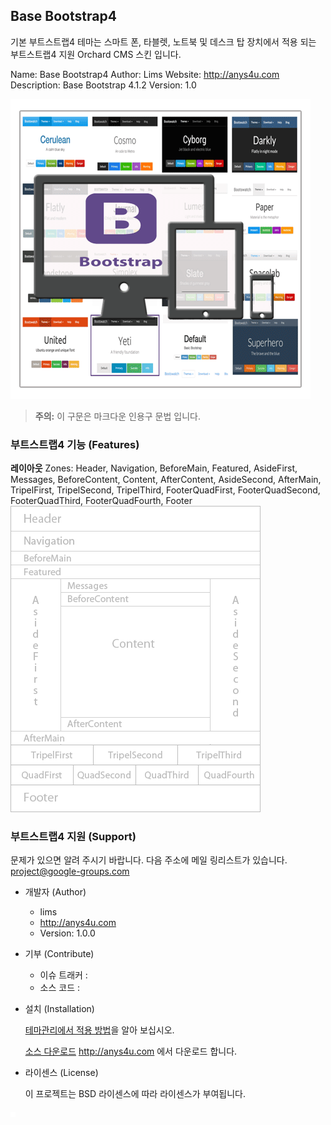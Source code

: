 ## Base Bootstrap4

기본 부트스트랩4 테마는 스마트 폰, 타블렛, 노트북 및 데스크 탑 장치에서 적용 되는 부트스트랩4 지원 Orchard CMS 스킨 입니다.

Name: Base Bootstrap4
Author: Lims
Website: http://anys4u.com
Description: Base Bootstrap 4.1.2 
Version: 1.0


![Responsive Theme](../Media/images/themes/me2.BaseBootstrap4/Theme.png)


> **<i class="fa fa-exclamation-triangle" aria-hidden="true"></i> 주의:** 이 구문은 마크다운 인용구 문법 입니다.







### 부트스트랩4 기능 (Features)



**<i class="fa fa-file-text-o"></i> 레이아웃**
Zones: Header, Navigation, BeforeMain, Featured, AsideFirst, Messages, BeforeContent, Content, AfterContent, AsideSecond, AfterMain, TripelFirst, TripelSecond, TripelThird, FooterQuadFirst, FooterQuadSecond, FooterQuadThird, FooterQuadFourth, Footer
![Responsive Theme](../Media/images/themes/me2.BaseBootstrap4/ThemeZonePreview.png)

### 부트스트랩4 지원 (Support)

문제가 있으면 알려 주시기 바랍니다.
다음 주소에 메일 링리스트가 있습니다. project@google-groups.com

* 개발자 (Author)

	- lims
	- http://anys4u.com
	- Version: 1.0.0

* 기부 (Contribute)

	- 이슈 트래커 : 
	- 소스 코드 : 


* 설치 (Installation)

	<i class="fa fa-link"></i> [ 테마관리에서 적용 방법](../inx1-themes.html#managing-themes)을 알아 보십시오.

	<i class="fa fa-download"></i> [ 소스 다운로드](http://anys4u.com) http://anys4u.com 에서 다운로드 합니다.

* 라이센스 (License)

  이 프로젝트는 BSD 라이센스에 따라 라이센스가 부여됩니다.

![Responsive Theme](../Media/images/_blank.png)



